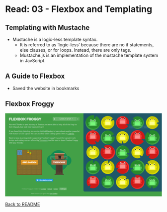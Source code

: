 # Read: 03 - Flexbox and Templating

## Templating with Mustache

- Mustache is a logic-less template syntax.
  - It is referred to as ‘logic-less’ because there are no if statements, else clauses, or for loops. Instead, there are only tags.
  - Mustache.js is an implementation of the mustache template system in JavScript.

## A Guide to Flexbox

- Saved the website in bookmarks

## Flexbox Froggy

![Completion of Flexbox Froggy](img/flexboxFroggy.PNG)

[Back to README](README.md)

